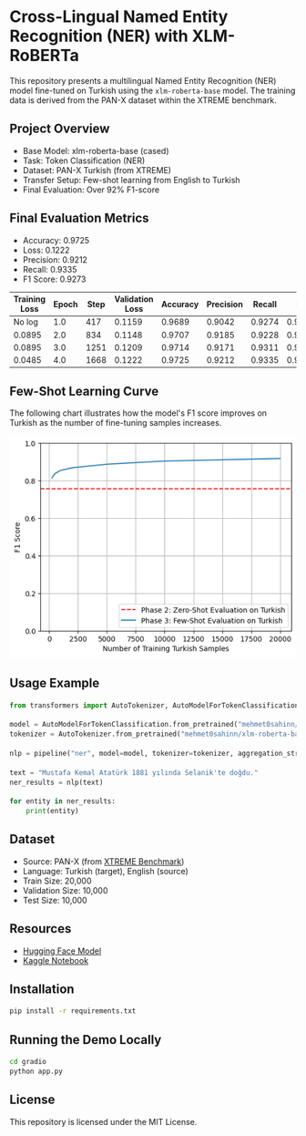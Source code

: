 # Cross-Lingual Named Entity Recognition (NER) with XLM-RoBERTa

This repository presents a multilingual Named Entity Recognition (NER) model fine-tuned on Turkish using the `xlm-roberta-base` model. The training data is derived from the PAN-X dataset within the XTREME benchmark.

## Project Overview

- Base Model: xlm-roberta-base (cased)
- Task: Token Classification (NER)
- Dataset: PAN-X Turkish (from XTREME)
- Transfer Setup: Few-shot learning from English to Turkish
- Final Evaluation: Over 92% F1-score

## Final Evaluation Metrics

- Accuracy: 0.9725
- Loss: 0.1222
- Precision: 0.9212
- Recall: 0.9335
- F1 Score: 0.9273

| Training Loss | Epoch | Step | Validation Loss | Accuracy | Precision | Recall | F1     |
| ------------- | ----- | ---- | --------------- | -------- | --------- | ------ | ------ |
| No log        | 1.0   | 417  | 0.1159          | 0.9689   | 0.9042    | 0.9274 | 0.9157 |
| 0.0895        | 2.0   | 834  | 0.1148          | 0.9707   | 0.9185    | 0.9228 | 0.9207 |
| 0.0895        | 3.0   | 1251 | 0.1209          | 0.9714   | 0.9171    | 0.9311 | 0.9241 |
| 0.0485        | 4.0   | 1668 | 0.1222          | 0.9725   | 0.9212    | 0.9335 | 0.9273 |

## Few-Shot Learning Curve

The following chart illustrates how the model's F1 score improves on Turkish as the number of fine-tuning samples increases.

![Learning Curve](assets/learning_curve.png)

## Usage Example

```python
from transformers import AutoTokenizer, AutoModelForTokenClassification, pipeline

model = AutoModelForTokenClassification.from_pretrained("mehmet0sahinn/xlm-roberta-base-cased-ner-turkish")
tokenizer = AutoTokenizer.from_pretrained("mehmet0sahinn/xlm-roberta-base-cased-ner-turkish")

nlp = pipeline("ner", model=model, tokenizer=tokenizer, aggregation_strategy="simple")

text = "Mustafa Kemal Atatürk 1881 yılında Selanik'te doğdu."
ner_results = nlp(text)

for entity in ner_results:
    print(entity)
```

## Dataset

- Source: PAN-X (from [XTREME Benchmark](https://huggingface.co/datasets/xtreme))
- Language: Turkish (target), English (source)
- Train Size: 20,000
- Validation Size: 10,000
- Test Size: 10,000

## Resources

- [Hugging Face Model](https://huggingface.co/mehmet0sahinn/xlm-roberta-base-cased-ner-turkish)
- [Kaggle Notebook](https://www.kaggle.com/code/mehmet0sahinn/cross-lingual-ner-on-xlm-r)

## Installation

```bash
pip install -r requirements.txt
```

## Running the Demo Locally

```bash
cd gradio
python app.py
```

## License

This repository is licensed under the MIT License.
